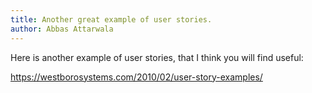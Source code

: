 ```yaml
---
title: Another great example of user stories.
author: Abbas Attarwala
---
```


Here is another example of user stories, that I think you will find useful:

https://westborosystems.com/2010/02/user-story-examples/
